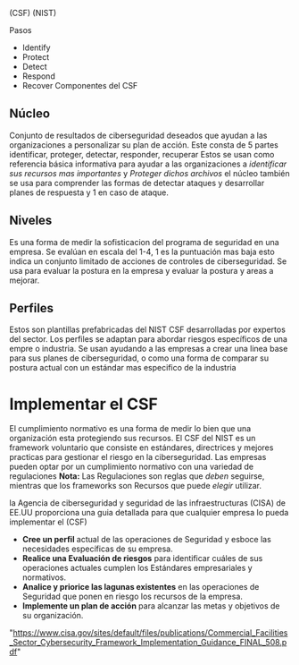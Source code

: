 (CSF) (NIST)

Pasos 
- Identify
- Protect
- Detect
- Respond
- Recover
Componentes del CSF

## Núcleo
Conjunto de resultados de ciberseguridad deseados que ayudan a las organizaciones a personalizar su plan de acción. 
Este consta de 5 partes identificar, proteger, detectar, responder, recuperar
Estos se usan como referencia básica informativa para ayudar a las organizaciones a *identificar sus recursos mas importantes* y *Proteger dichos archivos* el núcleo también se usa para comprender las formas de detectar ataques y desarrollar planes de respuesta y 1 en caso de ataque.

## Niveles 
Es una forma de medir la sofisticacion del programa de seguridad en una empresa. Se evalúan en escala del 1-4, 1 es la puntuación mas baja esto indica un conjunto limitado de acciones de controles de ciberseguridad. Se usa para evaluar la postura en la empresa y evaluar la postura y areas a mejorar.

## Perfiles 
Estos son plantillas prefabricadas del NIST CSF desarrolladas por expertos del sector. Los perfiles se adaptan para abordar riesgos específicos de una empre o industria.
Se usan ayudando a las empresas a crear una linea base para sus planes de ciberseguridad, o como una forma de comparar su postura actual con un estándar mas especifico de la industria 

# Implementar el CSF
El cumplimiento normativo es una forma de medir lo bien que una organización esta protegiendo sus recursos.
El CSF del NIST es un framework voluntario que consiste en estándares, directrices y mejores practicas para gestionar el riesgo en la ciberseguridad.
Las empresas pueden optar por un cumplimiento normativo con una variedad de regulaciones 
**Nota:** Las Regulaciones son reglas que _deben_ seguirse, mientras que los frameworks son Recursos que puede _elegir_ utilizar.


la Agencia de ciberseguridad y seguridad de las infraestructuras (CISA) de EE.UU proporciona una guia detallada para que cualquier empresa lo pueda implementar el (CSF)

- **Cree un perfil** actual de las operaciones de Seguridad y esboce las necesidades específicas de su empresa.
- **Realice una Evaluación de riesgos** para identificar cuáles de sus operaciones actuales cumplen los Estándares empresariales y normativos.
- **Analice y priorice las lagunas existentes** en las operaciones de Seguridad que ponen en riesgo los recursos de la empresa.
- **Implemente un plan de acción** para alcanzar las metas y objetivos de su organización.

"https://www.cisa.gov/sites/default/files/publications/Commercial_Facilities_Sector_Cybersecurity_Framework_Implementation_Guidance_FINAL_508.pdf"
